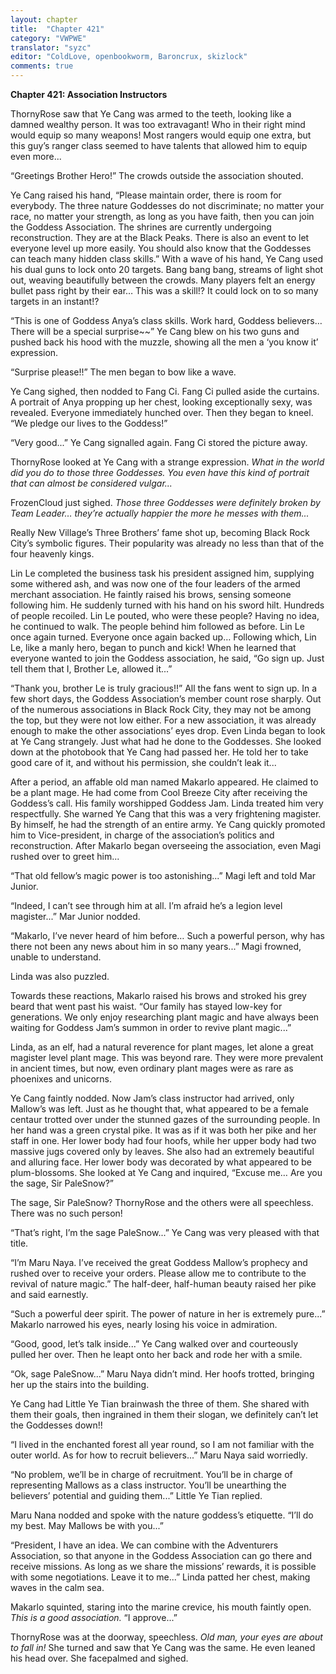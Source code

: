 ```yaml
---
layout: chapter
title:  "Chapter 421"
category: "VWPWE"
translator: "syzc"
editor: "ColdLove, openbookworm, Baroncrux, skizlock"
comments: true
---
```


**Chapter 421: Association Instructors**

ThornyRose saw that Ye Cang was armed to the teeth, looking like a damned wealthy person. It was too extravagant! Who in their right mind would equip so many weapons! Most rangers would equip one extra, but this guy’s ranger class seemed to have talents that allowed him to equip even more...

“Greetings Brother Hero!” The crowds outside the association shouted.

Ye Cang raised his hand, “Please maintain order, there is room for everybody. The three nature Goddesses do not discriminate; no matter your race, no matter your strength, as long as you have faith, then you can join the Goddess Association. The shrines are currently undergoing reconstruction. They are at the Black Peaks. There is also an event to let everyone level up more easily. You should also know that the Goddesses can teach many hidden class skills.” With a wave of his hand, Ye Cang used his dual guns to lock onto 20 targets. Bang bang bang, streams of light shot out, weaving beautifully between the crowds. Many players felt an energy bullet pass right by their ear… This was a skill!? It could lock on to so many targets in an instant!?

“This is one of Goddess Anya’s class skills. Work hard, Goddess believers… There will be a special surprise~~” Ye Cang blew on his two guns and pushed back his hood with the muzzle, showing all the men a ‘you know it’ expression.

“Surprise please!!” The men began to bow like a wave.

Ye Cang sighed, then nodded to Fang Ci. Fang Ci pulled aside the curtains. A portrait of Anya propping up her chest, looking exceptionally sexy, was revealed. Everyone immediately hunched over. Then they began to kneel. “We pledge our lives to the Goddess!”

“Very good...” Ye Cang signalled again. Fang Ci stored the picture away.

ThornyRose looked at Ye Cang with a strange expression. *What in the world did you do to those three Goddesses. You even have this kind of portrait that can almost be considered vulgar...*

FrozenCloud just sighed. *Those three Goddesses were definitely broken by Team Leader… they’re actually happier the more he messes with them...*

Really New Village’s Three Brothers’ fame shot up, becoming Black Rock City’s symbolic figures. Their popularity was already no less than that of the four heavenly kings.

Lin Le completed the business task his president assigned him, supplying some withered ash, and was now one of the four leaders of the armed merchant association. He faintly raised his brows, sensing someone following him. He suddenly turned with his hand on his sword hilt. Hundreds of people recoiled. Lin Le pouted, who were these people? Having no idea, he continued to walk. The people behind him followed as before. Lin Le once again turned. Everyone once again backed up… Following which, Lin Le, like a manly hero, began to punch and kick! When he learned that everyone wanted to join the Goddess association, he said, “Go sign up. Just tell them that I, Brother Le, allowed it...”

“Thank you, brother Le is truly gracious!!” All the fans went to sign up. In a few short days, the Goddess Association’s member count rose sharply. Out of the numerous associations in Black Rock City, they may not be among the top, but they were not low either. For a new association, it was already enough to make the other associations’ eyes drop. Even Linda began to look at Ye Cang strangely. Just what had he done to the Goddesses. She looked down at the photobook that Ye Cang had passed her. He told her to take good care of it, and without his permission, she couldn’t leak it...

After a period, an affable old man named Makarlo appeared. He claimed to be a plant mage. He had come from Cool Breeze City after receiving the Goddess’s call. His family worshipped Goddess Jam. Linda treated him very respectfully. She warned Ye Cang that this was a very frightening magister. By himself, he had the strength of an entire army. Ye Cang quickly promoted him to Vice-president, in charge of the association’s politics and reconstruction. After Makarlo began overseeing the association, even Magi rushed over to greet him...

“That old fellow’s magic power is too astonishing...” Magi left and told Mar Junior.

“Indeed, I can’t see through him at all. I’m afraid he’s a legion level magister...” Mar Junior nodded.

“Makarlo, I’ve never heard of him before… Such a powerful person, why has there not been any news about him in so many years...” Magi frowned, unable to understand.

Linda was also puzzled.

Towards these reactions, Makarlo raised his brows and stroked his grey beard that went past his waist. “Our family has stayed low-key for generations. We only enjoy researching plant magic and have always been waiting for Goddess Jam’s summon in order to revive plant magic...”

Linda, as an elf, had a natural reverence for plant mages, let alone a great magister level plant mage. This was beyond rare. They were more prevalent in ancient times, but now, even ordinary plant mages were as rare as phoenixes and unicorns.

Ye Cang faintly nodded. Now Jam’s class instructor had arrived, only Mallow’s was left. Just as he thought that, what appeared to be a female centaur trotted over under the stunned gazes of the surrounding people. In her hand was a green crystal pike. It was as if it was both her pike and her staff in one. Her lower body had four hoofs, while her upper body had two massive jugs covered only by leaves. She also had an extremely beautiful and alluring face. Her lower body was decorated by what appeared to be plum-blossoms. She looked at Ye Cang and inquired, “Excuse me… Are you the sage, Sir PaleSnow?”

The sage, Sir PaleSnow? ThornyRose and the others were all speechless. There was no such person!

“That’s right, I’m the sage PaleSnow...” Ye Cang was very pleased with that title. 

“I’m Maru Naya. I’ve received the great Goddess Mallow’s prophecy and rushed over to receive your orders. Please allow me to contribute to the revival of nature magic.” The half-deer, half-human beauty raised her pike and said earnestly.

“Such a powerful deer spirit. The power of nature in her is extremely pure...” Makarlo narrowed his eyes, nearly losing his voice in admiration.

“Good, good, let’s talk inside...” Ye Cang walked over and courteously pulled her over. Then he leapt onto her back and rode her with a smile.

“Ok, sage PaleSnow...” Maru Naya didn’t mind. Her hoofs trotted, bringing her up the stairs into the building.

Ye Cang had Little Ye Tian brainwash the three of them. She shared with them their goals, then ingrained in them their slogan, we definitely can’t let the Goddesses down!!

“I lived in the enchanted forest all year round, so I am not familiar with the outer world. As for how to recruit believers...” Maru Naya said worriedly.

“No problem, we’ll be in charge of recruitment. You’ll be in charge of representing Mallows as a class instructor. You’ll be unearthing the believers’ potential and guiding them...” Little Ye Tian replied. 

Maru Nana nodded and spoke with the nature goddess’s etiquette. “I’ll do my best. May Mallows be with you...”

“President, I have an idea. We can combine with the Adventurers Association, so that anyone in the Goddess Association can go there and receive missions. As long as we share the missions’ rewards, it is possible with some negotiations. Leave it to me...” Linda patted her chest, making waves in the calm sea. 

Makarlo squinted, staring into the marine crevice, his mouth faintly open. *This is a good association.* “I approve...” 

ThornyRose was at the doorway, speechless. *Old man, your eyes are about to fall in!* She turned and saw that Ye Cang was the same. He even leaned his head over. She facepalmed and sighed.
